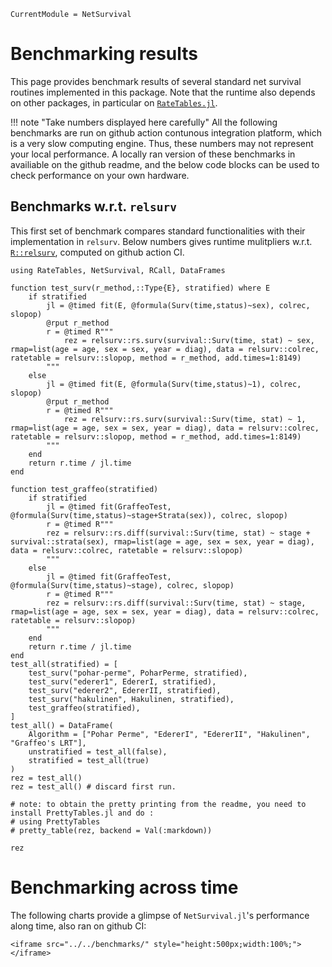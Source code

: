 ```@meta
CurrentModule = NetSurvival
```

# Benchmarking results

This page provides benchmark results of several standard net survival routines implemented in this package. Note that the runtime also depends on other packages, in particular on [`RateTables.jl`](https://github.com/JuliaSurv/RateTables.jl). 

!!! note "Take numbers displayed here carefully"
    All the following benchmarks are run on github action contunous integration platform, which is a very slow computing engine. Thus, these numbers may not represent your local performance. A locally ran version of these benchmarks in availiable on the github readme, and the below code blocks can be used to check performance on your own hardware.

## Benchmarks w.r.t. `relsurv`

This first set of benchmark compares standard functionalities with their implementation in `relsurv`. Below numbers gives runtime mulitpliers w.r.t. [`R::relsurv`](https://cran.r-project.org/web/packages/relsurv/index.html), computed on github action CI.

```@example 1
using RateTables, NetSurvival, RCall, DataFrames

function test_surv(r_method,::Type{E}, stratified) where E
    if stratified
        jl = @timed fit(E, @formula(Surv(time,status)~sex), colrec, slopop)
        @rput r_method
        r = @timed R"""
            rez = relsurv::rs.surv(survival::Surv(time, stat) ~ sex, rmap=list(age = age, sex = sex, year = diag), data = relsurv::colrec, ratetable = relsurv::slopop, method = r_method, add.times=1:8149)
        """
    else
        jl = @timed fit(E, @formula(Surv(time,status)~1), colrec, slopop)
        @rput r_method
        r = @timed R"""
            rez = relsurv::rs.surv(survival::Surv(time, stat) ~ 1, rmap=list(age = age, sex = sex, year = diag), data = relsurv::colrec, ratetable = relsurv::slopop, method = r_method, add.times=1:8149)
        """
    end
    return r.time / jl.time
end

function test_graffeo(stratified)
    if stratified
        jl = @timed fit(GraffeoTest, @formula(Surv(time,status)~stage+Strata(sex)), colrec, slopop)
        r = @timed R"""
        rez = relsurv::rs.diff(survival::Surv(time, stat) ~ stage + survival::strata(sex), rmap=list(age = age, sex = sex, year = diag), data = relsurv::colrec, ratetable = relsurv::slopop)
        """
    else 
        jl = @timed fit(GraffeoTest, @formula(Surv(time,status)~stage), colrec, slopop)
        r = @timed R"""
        rez = relsurv::rs.diff(survival::Surv(time, stat) ~ stage, rmap=list(age = age, sex = sex, year = diag), data = relsurv::colrec, ratetable = relsurv::slopop)
        """
    end
    return r.time / jl.time 
end
test_all(stratified) = [
    test_surv("pohar-perme", PoharPerme, stratified),
    test_surv("ederer1", EdererI, stratified),
    test_surv("ederer2", EdererII, stratified),
    test_surv("hakulinen", Hakulinen, stratified),
    test_graffeo(stratified),
]
test_all() = DataFrame(
    Algorithm = ["Pohar Perme", "EdererI", "EdererII", "Hakulinen", "Graffeo's LRT"], 
    unstratified = test_all(false), 
    stratified = test_all(true)
)
rez = test_all()
rez = test_all() # discard first run.

# note: to obtain the pretty printing from the readme, you need to install PrettyTables.jl and do : 
# using PrettyTables
# pretty_table(rez, backend = Val(:markdown))

rez
```




# Benchmarking across time

The following charts provide a glimpse of `NetSurvival.jl`'s performance along time, also ran on github CI: 

```@raw html
<iframe src="../../benchmarks/" style="height:500px;width:100%;"></iframe>
```
